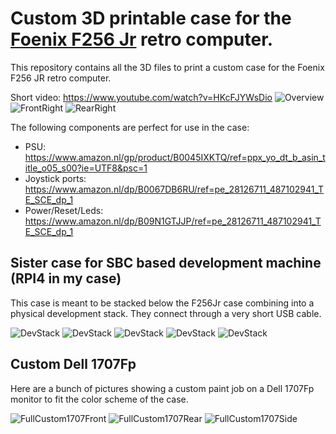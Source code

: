 # Custom 3D printable case for the [Foenix F256 Jr](https://c256foenix.com/f256-jr/?v=796834e7a283) retro computer. 
This repository contains all the 3D files to print a custom case for the Foenix F256 JR retro computer.

Short video: https://www.youtube.com/watch?v=HKcFJYWsDio
![Overview](images/Overview.jpeg)
![FrontRight](images/FrontRight.jpeg)
![RearRight](images/RearRight.jpeg)

The following components are perfect for use in the case:
* PSU: https://www.amazon.nl/gp/product/B0045IXKTQ/ref=ppx_yo_dt_b_asin_title_o05_s00?ie=UTF8&psc=1
* Joystick ports: https://www.amazon.nl/dp/B0067DB6RU/ref=pe_28126711_487102941_TE_SCE_dp_1
* Power/Reset/Leds: https://www.amazon.nl/dp/B09N1GTJJP/ref=pe_28126711_487102941_TE_SCE_dp_1

## Sister case for SBC based development machine (RPI4 in my case)

This case is meant to be stacked below the F256Jr case combining into a physical development stack. They connect through a very short USB cable.

![DevStack](images/DeveloperStack.jpg)
![DevStack](images/DevStackCombi.jpeg)
![DevStack](images/DevCaseSolo.jpeg)
![DevStack](images/DevCaseOpenTop.jpeg)
![DevStack](images/DevCaseClosedRear.jpeg)

## Custom Dell 1707Fp

Here are a bunch of pictures showing a custom paint job on a Dell 1707Fp monitor to fit the color scheme of the case.

![FullCustom1707Front](images/FullRetroCustom1707-front.jpeg)
![FullCustom1707Rear](images/FullRetroCustom1707-rear.jpeg)
![FullCustom1707Side](images/FullRetroCustom1707-side.jpeg)

